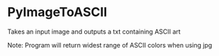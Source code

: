 # PyImageToASCII
Takes an input image and outputs a txt containing ASCII art

Note: Program will return widest range of ASCII colors when using jpg
